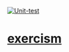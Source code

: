 [![Unit-test](https://github.com/colachg/exercism/actions/workflows/unit-test.yml/badge.svg?branch=master)](https://github.com/colachg/exercism/actions/workflows/unit-test.yml)
# [exercism](https://exercism.io/my/tracks)

